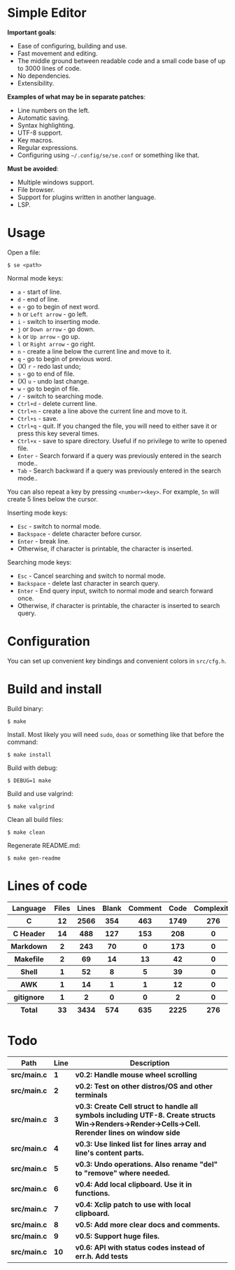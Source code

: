 # Simple Editor

**Important goals**:

- Ease of configuring, building and use.
- Fast movement and editing.
- The middle ground between readable code and a small code base of up to 3000 lines of code.
- No dependencies.
- Extensibility.

**Examples of what may be in separate patches**:

- Line numbers on the left.
- Automatic saving.
- Syntax highlighting.
- UTF-8 support.
- Key macros.
- Regular expressions.
- Configuring using `~/.config/se/se.conf` or something like that.

**Must be avoided**:

- Multiple windows support.
- File browser.
- Support for plugins written in another language.
- LSP.

# Usage

Open a file:

```
$ se <path>
```

Normal mode keys:

- `a` - start of line.
- `d` - end of line.
- `e` - go to begin of next word.
- `h` or `Left arrow` - go left.
- `i` - switch to inserting mode.
- `j` or `Down arrow` - go down.
- `k` or `Up arrow` - go up.
- `l` or `Right arrow` - go right.
- `n` - create a line below the current line and move to it.
- `q` - go to begin of previous word.
- (X) `r` - redo last undo;
- `s` - go to end of file.
- (X) `u` - undo last change.
- `w` - go to begin of file.
- `/` - switch to searching mode.
- `Ctrl+d` - delete current line.
- `Ctrl+n` - create a line above the current line and move to it.
- `Ctrl+s` - save.
- `Ctrl+q` - quit. If you changed the file, you will need to either save it or press this key several times.
- `Ctrl+x` - save to spare directory. Useful if no privilege to write to opened file.
- `Enter` - Search forward if a query was previously entered in the search mode..
- `Tab` - Search backward if a query was previously entered in the search mode..

You can also repeat a key by pressing `<number><key>`. For example, `5n` will create 5 lines below the cursor.

Inserting mode keys:

- `Esc` - switch to normal mode.
- `Backspace` - delete character before cursor.
- `Enter` - break line.
- Otherwise, if character is printable, the character is inserted.

Searching mode keys:

- `Esc` - Cancel searching and switch to normal mode.
- `Backspace` - delete last character in search query.
- `Enter` - End query input, switch to normal mode and search forward once.
- Otherwise, if character is printable, the character is inserted to search query.


# Configuration

You can set up convenient key bindings and convenient colors in `src/cfg.h`.


# Build and install

Build binary:

```
$ make
```

Install. Most likely you will need `sudo`, `doas` or something like that before the command:

```
$ make install
```

Build with debug:

```
$ DEBUG=1 make
```

Build and use valgrind:

```
$ make valgrind
```

Clean all build files:

```
$ make clean
```

Regenerate README.md:

```
$ make gen-readme
```


# Lines of code

<table id="scc-table">
	<thead><tr>
		<th>Language</th>
		<th>Files</th>
		<th>Lines</th>
		<th>Blank</th>
		<th>Comment</th>
		<th>Code</th>
		<th>Complexity</th>
		<th>Bytes</th>
	</tr></thead>
	<tbody><tr>
		<th>C</th>
		<th>12</th>
		<th>2566</th>
		<th>354</th>
		<th>463</th>
		<th>1749</th>
		<th>276</th>
		<th>61432</th>
	</tr><tr>
		<th>C Header</th>
		<th>14</th>
		<th>488</th>
		<th>127</th>
		<th>153</th>
		<th>208</th>
		<th>0</th>
		<th>12071</th>
	</tr><tr>
		<th>Markdown</th>
		<th>2</th>
		<th>243</th>
		<th>70</th>
		<th>0</th>
		<th>173</th>
		<th>0</th>
		<th>5400</th>
	</tr><tr>
		<th>Makefile</th>
		<th>2</th>
		<th>69</th>
		<th>14</th>
		<th>13</th>
		<th>42</th>
		<th>0</th>
		<th>1476</th>
	</tr><tr>
		<th>Shell</th>
		<th>1</th>
		<th>52</th>
		<th>8</th>
		<th>5</th>
		<th>39</th>
		<th>0</th>
		<th>1008</th>
	</tr><tr>
		<th>AWK</th>
		<th>1</th>
		<th>14</th>
		<th>1</th>
		<th>1</th>
		<th>12</th>
		<th>0</th>
		<th>220</th>
	</tr><tr>
		<th>gitignore</th>
		<th>1</th>
		<th>2</th>
		<th>0</th>
		<th>0</th>
		<th>2</th>
		<th>0</th>
		<th>11</th>
	</tr></tbody>
	<tfoot><tr>
		<th>Total</th>
		<th>33</th>
		<th>3434</th>
		<th>574</th>
		<th>635</th>
		<th>2225</th>
		<th>276</th>
    	<th>81618</th>
	</tr></tfoot>
	</table>

# Todo

|Path|Line|Description|
|-|-|-|
|**src/main.c**|**1**|**v0.2: Handle mouse wheel scrolling**|
|**src/main.c**|**2**|**v0.2: Test on other distros/OS and other terminals**|
|**src/main.c**|**3**|**v0.3: Create Cell struct to handle all symbols including UTF-8. Create structs Win->Renders->Render->Cells->Cell. Rerender lines on window side**|
|**src/main.c**|**4**|**v0.3: Use linked list for lines array and line's content parts.**|
|**src/main.c**|**5**|**v0.3: Undo operations. Also rename "del" to "remove" where needed.**|
|**src/main.c**|**6**|**v0.4: Add local clipboard. Use it in functions.**|
|**src/main.c**|**7**|**v0.4: Xclip patch to use with local clipboard.**|
|**src/main.c**|**8**|**v0.5: Add more clear docs and comments.**|
|**src/main.c**|**9**|**v0.5: Support huge files.**|
|**src/main.c**|**10**|**v0.6: API with status codes instead of err.h. Add tests**|
